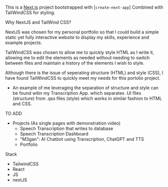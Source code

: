 This is a [Next.js](https://nextjs.org/) project bootstrapped with [`create-next-app`]
Combined with TailWindCSS for styling.

Why NextJS and TailWind CSS?

NextJS was chosen for my personal portfolio so that I could build a simple static yet fully interactive website to display my skills, experience and example projects.

TailWindCSS was chosen to allow me to quickly style HTML as I write it, allowing me to edit the elements as needed without needing to switch between files and maintain a history of the elements I wish to style.

Although there is the issue of seperating structure (HTML) and style (CSS), I have found TailWindCSS to quickly meet my needs for this portolio project.

- An example of me leveraging the separation of structure and style can be found witin my Transcription App. which separates .UI files (structure) from .qss files (style) which works in similar fashion to HTML and CSS.

TO ADD

- Projects (As single pages with demonstration video)
  - Speech Transcription that writes to database
  - Speech Transcription Dashboard
  - "M3gan": AI Chatbot using Transcription, ChatGPT and TTS
  - Portfolio

Stack

- TailwindCSS
- React
- JS
- nextJS
